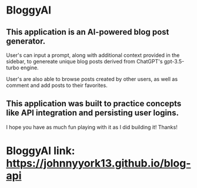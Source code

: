 # BloggyAI

## This application is an AI-powered blog post generator.

User's can input a prompt, along with additional context provided in the sidebar, to genereate unique
blog posts derived from ChatGPT's gpt-3.5-turbo engine. 

User's are also able to browse posts created by other users, as well as comment and add posts to their favorites. 


## This application was built to practice concepts like API integration and persisting user logins. 

I hope you have as much fun playing with it as I did building it! Thanks!


# BloggyAI link: https://johnnyyork13.github.io/blog-api
